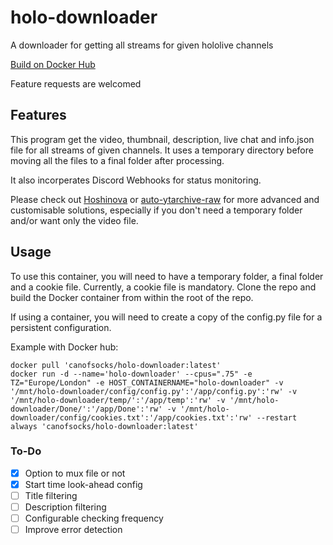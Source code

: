 # holo-downloader
A downloader for getting all streams for given hololive channels

[Build on Docker Hub](https://hub.docker.com/r/canofsocks/holo-downloader)

Feature requests are welcomed

## Features
This program get the video, thumbnail, description, live chat and info.json file for all streams of given channels. It uses a temporary directory before moving all the files to a final folder after processing.

It also incorperates Discord Webhooks for status monitoring.

Please check out [Hoshinova](https://github.com/HoloArchivists/hoshinova) or [auto-ytarchive-raw](https://github.com/Spicadox/auto-ytarchive-raw/) for more advanced and customisable solutions, especially if you don't need a temporary folder and/or want only the video file.

## Usage
To use this container, you will need to have a temporary folder, a final folder and a cookie file. Currently, a cookie file is mandatory.
Clone the repo and build the Docker container from within the root of the repo.

If using a container, you will need to create a copy of the config.py file for a persistent configuration.

Example with Docker hub:
```
docker pull 'canofsocks/holo-downloader:latest'
docker run -d --name='holo-downloader' --cpus=".75" -e TZ="Europe/London" -e HOST_CONTAINERNAME="holo-downloader" -v '/mnt/holo-downloader/config/config.py':'/app/config.py':'rw' -v '/mnt/holo-downloader/temp/':'/app/temp':'rw' -v '/mnt/holo-downloader/Done/':'/app/Done':'rw' -v '/mnt/holo-downloader/config/cookies.txt':'/app/cookies.txt':'rw' --restart always 'canofsocks/holo-downloader:latest'
```



### To-Do
- [x] Option to mux file or not
- [x] Start time look-ahead config
- [ ] Title filtering
- [ ] Description filtering
- [ ] Configurable checking frequency
- [ ] Improve error detection
